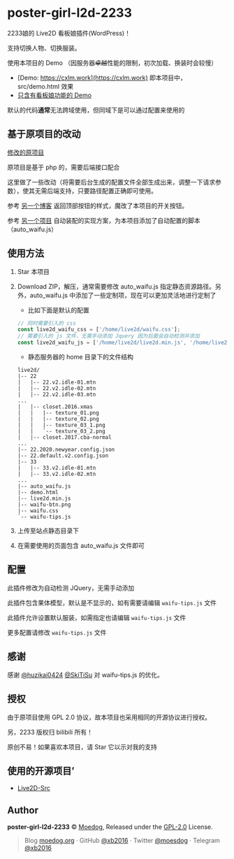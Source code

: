 # poster-girl-l2d-2233

2233娘的 Live2D 看板娘插件(WordPress)！

支持切换人物、切换服装。

使用本项目的 Demo （因服务器~~卓越~~性能的限制，初次加载、换装时会较慢）

- [Demo: https://cxlm.work](https://cxlm.work) 即本项目中，src/demo.html 效果
- [只含有看板娘功能的 Demo](https://cxlm.work/home/live2d/demo.html)

默认的代码**通常**无法跨域使用，但同域下是可以通过配置来使用的

## 基于原项目的改动

[修改的原项目](https://github.com/xb2016/poster-girl-l2d-2233)

原项目是基于 php 的，需要后端接口配合

这里做了一些改动（将需要后台生成的配置文件全部生成出来，调整一下请求参数），使其无需后端支持，只要路径配置正确即可使用。

参考 [另一个博客](https://nocilol.me/) 返回顶部按钮的样式，魔改了本项目的开关按钮。

参考 [另一个项目](https://github.com/stevenjoezhang/live2d-widget) 自动装配的实现方案，为本项目添加了自动配置的脚本（auto_waifu.js）

## 使用方法

1. Star 本项目

2. Download ZIP，解压，通常需要修改 auto_waifu.js 指定静态资源路径。另外，auto_waifu.js 中添加了一些定制项，现在可以更加灵活地进行定制了

    - 比如下面是默认的配置

    ```javascript
    // 同时需要引入的 css
    const live2d_waifu_css = ['/home/live2d/waifu.css'];
    // 需要引入的 js 文件，无需手动添加 Jquery 因为后面会自动检测并添加
    const live2d_waifu_js = ['/home/live2d/live2d.min.js', '/home/live2d/waifu-tips.js']
    ```

    - 静态服务器的 home 目录下的文件结构

    ```text
    live2d/
    |-- 22
    |   |-- 22.v2.idle-01.mtn
    |   |-- 22.v2.idle-02.mtn
    |   |-- 22.v2.idle-03.mtn
    ...
    |   |-- closet.2016.xmas
    |   |   |-- texture_01.png
    |   |   |-- texture_02.png
    |   |   |-- texture_03_1.png
    |   |   `-- texture_03_2.png
    |   |-- closet.2017.cba-normal
    ...
    |-- 22.2020.newyear.config.json
    |-- 22.default.v2.config.json
    |-- 33
    |   |-- 33.v2.idle-01.mtn
    |   |-- 33.v2.idle-02.mtn
    ...
    |-- auto_waifu.js
    |-- demo.html
    |-- live2d.min.js
    |-- waifu-btn.png
    |-- waifu.css
    `-- waifu-tips.js
    ```

3. 上传至站点静态目录下

4. 在需要使用的页面包含 auto_waifu.js 文件即可

## 配置

此插件修改为自动检测 JQuery，无需手动添加

此插件包含果体模型，默认是不显示的，如有需要请编辑 `waifu-tips.js` 文件

此插件允许设置默认服装，如需指定也请编辑 `waifu-tips.js` 文件

更多配置请修改 `waifu-tips.js` 文件

## 感谢

感谢 [@huzikai0424](https://github.com/huzikai0424) [@SkiTiSu](https://github.com/SkiTiSu) 对 waifu-tips.js 的优化。

## 授权

由于原项目使用 GPL 2.0 协议，故本项目也采用相同的开源协议进行授权。

另，2233 版权归 bilibili 所有！

原创不易！如果喜欢本项目，请 Star 它以示对我的支持

## 使用的开源项目’

- [Live2D-Src](https://github.com/journey-ad/live2d_src)

## Author

**poster-girl-l2d-2233** © [Moedog](https://github.com/xb2016), Released under the [GPL-2.0](./LICENSE) License.

> Blog [moedog.org](https://moedog.org) · GitHub [@xb2016](https://github.com/xb2016) · Twitter [@moesdog](https://twitter.com/moesdog) · Telegram [@xb2016](https://t.me/xb2016)